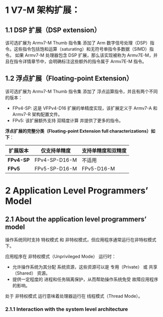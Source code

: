 
# 1 V7-M 架构扩展：

## 1.1 DSP 扩展（DSP extension）
该可选扩展为 Armv7-M Thumb 指令集 添加了 Arm 数字信号处理（DSP）指令。这些指令包括饱和运算（saturating）和无符号单指令多数据（SIMD）指令。 如果 Armv7-M 处理器包含 DSP 扩展，那么该实现被称为 Armv7E-M，并且在指令详情章节中，会明确标注这些额外的指令属于 Armv7E-M 指令。

## 1.2 浮点扩展（Floating-point Extension）
该可选扩展为 Armv7-M Thumb 指令集 添加了 浮点运算指令，并且有两个不同的版本：
- FPv4-SP: 这是 VFPv4-D16 扩展的单精度实现，该扩展定义于 Armv7-A 和 Armv7-R 架构配置文件。
- FPv5: 该扩展额外支持 双精度计算 并提供了更多的指令。

**浮点扩展的完整分类（Floating-point Extension full characterizations）如下**：

| 扩展版本  | 仅支持单精度 | 支持单精度和双精度 |
|----------|------------------|----------------------|
| **FPv4-SP** | FPv4-SP-D16-M | 不适用 |
| **FPv5** | FPv5-SP-D16-M | FPv5-D16-M |


# 2 Application Level Programmers’ Model

## 2.1  About the application level programmers’ model

操作系统同时支持 特权模式 和 非特权模式，但应用程序通常运行在非特权模式下。

应用程序在 非特权模式（Unprivileged Mode） 运行时：
- 允许操作系统为其分配 系统资源，这些资源可以是 专用（Private） 或 共享（Shared） 资源。
- 提供一定程度的 进程和任务隔离保护，从而帮助操作系统免受 故障应用程序 的影响。

处于 非特权模式 运行意味着处理器运行在 线程模式（Thread Mode）。

### 2.1.1 Interaction with the system level architecture